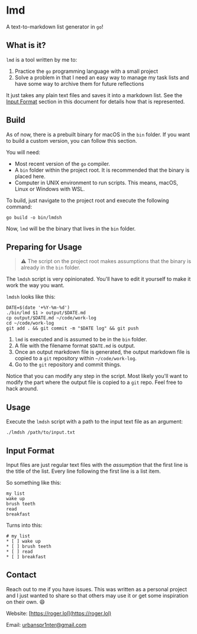 # lmd

A text-to-markdown list generator in `go`!

## What is it?
`lmd` is a tool written by me to:
1. Practice the `go` programming language with a small project
2. Solve a problem in that I need an easy way to manage my task lists and have some way to archive them for future reflections

It just takes any plain text files and saves it into a markdown list. See the [Input Format](#input-format) section in this document
for details how that is represented.

## Build
As of now, there is a prebuilt binary for macOS in the `bin` folder. If you want to build a custom version, you can
follow this section.


You will need:
* Most recent version of the `go` compiler.
* A `bin` folder within the project root. It is recommended that the binary is placed here.
* Computer in UNIX environment to run scripts. This means, macOS, Linux or Windows with WSL.

To build, just navigate to the project root and execute the following command:
```shell
go build -o bin/lmdsh
```

Now, `lmd` will be the binary that lives in the `bin` folder.

## Preparing for Usage
> ⚠️ The script on the project root makes assumptions that the binary is already in the `bin` folder.

The `lmdsh` script is very opinionated. You'll have to edit it yourself to make it work the way you want. 

`lmdsh` looks like this:

```shell
DATE=$(date '+%Y-%m-%d')
./bin/lmd $1 > output/$DATE.md
cp output/$DATE.md ~/code/work-log
cd ~/code/work-log
git add . && git commit -m "$DATE log" && git push
```

1. `lmd` is executed and is assumed to be in the `bin` folder.
2. A file with the filename format `$DATE.md` is output.
3. Once an output markdown file is generated, the output markdown file is copied to a `git` repository within `~/code/work-log`.
4. Go to the `git` repository and commit things.

Notice that you can modify any step in the script. Most likely you'll want to modify the part where the output file is copied to a `git` repo.
Feel free to hack around.

## Usage

Execute the `lmdsh` script with a path to the input text file as an argument:

```shell
./lmdsh /path/to/input.txt
```

## Input Format
Input files are just regular text files with the _assumption_ that the first line is the title of the list.
Every line following the first line is a list item.

So something like this:
```text
my list
wake up
brush teeth
read
breakfast
```

Turns into this:

```text
# my list
* [ ] wake up
* [ ] brush teeth
* [ ] read
* [ ] breakfast
```

## Contact

Reach out to me if you have issues. This was written as a personal project and I just wanted to share so that others may use it
or get some inspiration on their own. 😄

Website: [https://roger.lol](https://roger.lol)

Email: urbanspr1nter@gmail.com